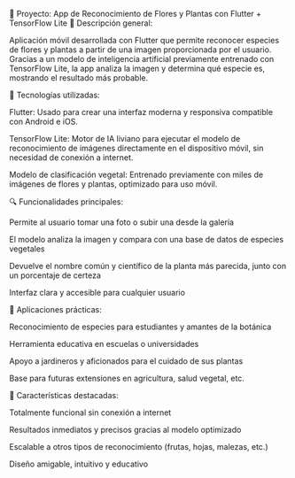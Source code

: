 🌺 Proyecto: App de Reconocimiento de Flores y Plantas con Flutter + TensorFlow Lite
🧠 Descripción general:

Aplicación móvil desarrollada con Flutter que permite reconocer especies de flores y plantas a partir de una imagen proporcionada por el usuario. Gracias a un modelo de inteligencia artificial previamente entrenado con TensorFlow Lite, la app analiza la imagen y determina qué especie es, mostrando el resultado más probable.

📱 Tecnologías utilizadas:

Flutter: Usado para crear una interfaz moderna y responsiva compatible con Android e iOS.

TensorFlow Lite: Motor de IA liviano para ejecutar el modelo de reconocimiento de imágenes directamente en el dispositivo móvil, sin necesidad de conexión a internet.

Modelo de clasificación vegetal: Entrenado previamente con miles de imágenes de flores y plantas, optimizado para uso móvil.

🔍 Funcionalidades principales:

Permite al usuario tomar una foto o subir una desde la galería

El modelo analiza la imagen y compara con una base de datos de especies vegetales

Devuelve el nombre común y científico de la planta más parecida, junto con un porcentaje de certeza

Interfaz clara y accesible para cualquier usuario

🌱 Aplicaciones prácticas:

Reconocimiento de especies para estudiantes y amantes de la botánica

Herramienta educativa en escuelas o universidades

Apoyo a jardineros y aficionados para el cuidado de sus plantas

Base para futuras extensiones en agricultura, salud vegetal, etc.

🚀 Características destacadas:

Totalmente funcional sin conexión a internet

Resultados inmediatos y precisos gracias al modelo optimizado

Escalable a otros tipos de reconocimiento (frutas, hojas, malezas, etc.)

Diseño amigable, intuitivo y educativo

